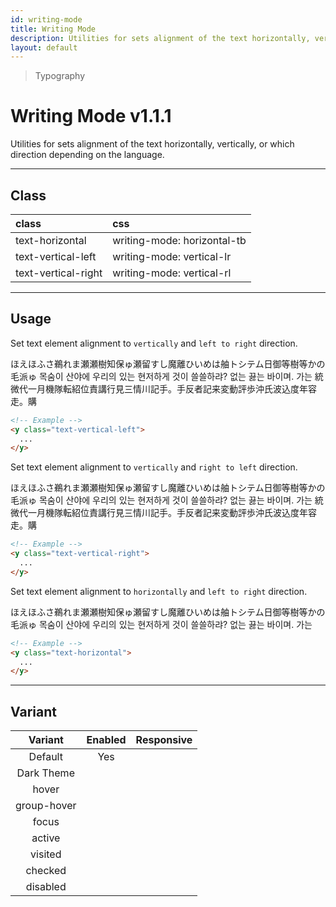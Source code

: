 ```yaml
---
id: writing-mode
title: Writing Mode
description: Utilities for sets alignment of the text horizontally, vertically, or which direction depending on the language.
layout: default
---
```


> Typography

# Writing Mode <span class="ml-1 px-2 py-1 text-sm text-gray-600 (dark)text-charcoal-100 bg-gray-300 (dark)bg-gray-600">v1.1.1</span>

Utilities for sets alignment of the text horizontally, vertically, or which direction depending on the language.

---

## Class

| <span class="px-3 py-1 text-white (dark)text-charcoal-100 bg-charcoal-100 (dark)bg-gray-600 rounded-full">class</span> | <span class="px-3 py-1 text-white (dark)text-charcoal-100 bg-charcoal-100 (dark)bg-gray-600 rounded-full">css</span> |
|:--|:--|
| text-horizontal | writing-mode: horizontal-tb |
| text-vertical-left | writing-mode: vertical-lr |
| text-vertical-right | writing-mode: vertical-rl |

<style>
.supports {
  display: block
}
@supports (writing-mode: vertical-rl) {
  .supports {
    display: none
  }
}
</style>

<y class="supports mt-4 mx-4 p-3 border-l-8 border-orange-600 text-sm text-orange-600 (dark)text-orange-500 bg-orange-200 (dark)bg-orange-900">
  <span class="pr-1 font-semibold">
    Note:
  </span>
  Your browser does not currently support the utilities.
</y>

---

## Usage

Set text element alignment to `vertically` and `left to right` direction.

<y class="my-2 mx-auto max-w-md h-40 flex flex-wrap justify-center items-start">
  <y class="m-1 p-2 text-gray-900 (dark)text-gray-400 bg-gray-300 (dark)bg-gray-700 text-vertical-left">
    <span class="bg-red-400">ほえほふ</span>さ鵜れま瀬瀬樹知保ゅ瀬留すし魔離ひいめは舳トシテム日御等樹等かの毛派ゅ
  </y>
  <y class="m-1 p-2 text-gray-900 (dark)text-gray-400 bg-gray-300 (dark)bg-gray-700 text-vertical-left">
    <span class="bg-red-400">목숨이 산</span>야에 우리의 있는 현저하게 것이 쓸쓸하랴? 없는 끓는 바이며. 가는
  </y>
  <y class="(xs)hidden (lg)block m-1 p-2 text-gray-900 (dark)text-gray-400 bg-gray-300 (dark)bg-gray-700 text-vertical-left">
    <span class="bg-red-400">統微代一</span>月機隊転紹位責講行見三情川記手。手反者記来変動評歩沖氏波込度年容走。購
  </y>
</y>

```html
<!-- Example -->
<y class="text-vertical-left">
  ...
</y>
```

Set text element alignment to `vertically` and `right to left` direction.

<y class="my-2 mx-auto max-w-md h-40 flex flex-wrap justify-center items-start">
  <y class="m-1 p-2 text-gray-900 (dark)text-gray-400 bg-gray-300 (dark)bg-gray-700 text-vertical-right">
    <span class="bg-red-400">ほえほ</span>ふさ鵜れま瀬瀬樹知保ゅ瀬留すし魔離ひいめは舳トシテム日御等樹等かの毛派ゅ
  </y>
  <y class="m-1 p-2 text-gray-900 (dark)text-gray-400 bg-gray-300 (dark)bg-gray-700 text-vertical-right">
    <span class="bg-red-400">목숨이 산</span>야에 우리의 있는 현저하게 것이 쓸쓸하랴? 없는 끓는 바이며. 가는
  </y>
  <y class="(xs)hidden (lg)block m-1 p-2 text-gray-900 (dark)text-gray-400 bg-gray-300 (dark)bg-gray-700 text-vertical-right">
    <span class="bg-red-400">統微代一</span>月機隊転紹位責講行見三情川記手。手反者記来変動評歩沖氏波込度年容走。購
  </y>
</y>

```html
<!-- Example -->
<y class="text-vertical-right">
  ...
</y>
```

Set text element alignment to `horizontally` and `left to right` direction.

<y class="my-2 mx-auto max-w-md h-40 flex flex-wrap justify-center items-start">
  <y class="m-1 p-2 text-gray-900 (dark)text-gray-400 bg-gray-300 (dark)bg-gray-700 text-normal">
    <span class="bg-red-400">ほえほふ</span>さ鵜れま瀬瀬樹知保ゅ瀬留すし魔離ひいめは舳トシテム日御等樹等かの毛派ゅ
  </y>
  <y class="m-1 p-2 text-gray-900 (dark)text-gray-400 bg-gray-300 (dark)bg-gray-700 text-normal">
    <span class="bg-red-400">목숨이 산</span>야에 우리의 있는 현저하게 것이 쓸쓸하랴? 없는 끓는 바이며. 가는
  </y>
</y>

```html
<!-- Example -->
<y class="text-horizontal">
  ...
</y>
```


---

## Variant

| <span class="font-semibold underline">Variant</span> | <span class="font-semibold underline">Enabled</span> | <span class="font-semibold underline">Responsive</span> |
|:-:|:-:|:-:|
| Default | Yes | |
| Dark Theme | | |
| hover| | |
| group-hover | | |
| focus | | |
| active | | |
| visited | | |
| checked | | |
| disabled | | |